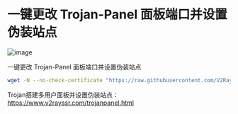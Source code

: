 # 一键更改 Trojan-Panel 面板端口并设置伪装站点

![image](https://github.com/V2RaySSR/Trojan_panel_web/raw/master/image.png)

一键更改 Trojan-Panel 面板端口并设置伪装站点

```bash
wget -N --no-check-certificate "https://raw.githubusercontent.com/V2RaySSR/Trojan_panel_web/master/trojan-web-panel.sh" && chmod +x trojan-web-panel.sh && ./trojan-web-panel.sh
```

Trojan搭建多用户面板并设置伪装站点：https://www.v2rayssr.com/trojanpanel.html

